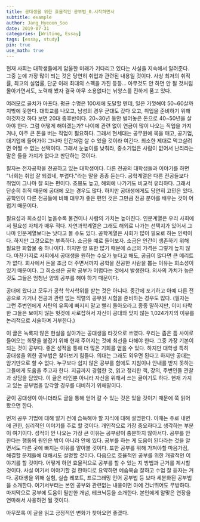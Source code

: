 ```yaml
---
title: 공대생을 위한 효율적인 공부법_0.시작하면서
subtitle: example
author: Jang_Hyeoon_Soo
date: 2019-07-31
categories: [Writing, Essay]
tags: [essay, study]
pin: true
use_math: true
---
```


 현재 사회는 대학생들에게 암울한 미래가 기다리고 있다는 사실을 지속해서 알려준다. 그중 눈에 가장 많이 띄는 것은 당연히 취업과 관련된 내용일 것이다. 사상 최저의 취직률, 최고의 실업률, 단군 이래 최대의 스펙을 가진 등등... 아무것도 안 하면 안 될 것처럼 몰아가면서도, 노력해 봤자 결국 아무 소용없다는 뉘앙스를 진하게 품고 있다.

 여러모로 골치가 아프다. 평균 수명은 100세에 도달할 텐데, 일은 기껏해야 50~60살까지밖에 못한다. 대학교를 나오고, 남성의 경우 군대도 갔다 오고, 취업을 준비하기 위해 이것저것 하다 보면 20대 중후반이다. 20~30년 동안 벌어놓은 돈으로 40~50년을 살아야 한다. 그럼 어떻게 해야겠는가? 나이에 관련 없이 연금이 많이 나오는 직업을 가지거나, 아주 큰 돈을 버는 직업이 필요하다. 그래서 현세대는 공무원에 목을 매고, 공기업, 대기업에 들어가야 그나마 인간처럼 살 수 있을 것이라 여긴다. 최소한 제대로 먹고살려면 어쩔 수 없는 선택이다. 그래서 눈높이를 낮춰라, 중소기업은 사람이 없어서 난리라는 말은 들을 가치가 없다고 판단하는 것이다.

 필자는 전자공학을 전공하고 있는 대학생이다. 다른 전공의 대학생들과 이야기를 하면 "너희는 취업 잘 되겠네, 부럽다."라는 말을 종종 듣는다. 공학계열은 다른 전공들보다 취업이 그나마 잘 되는 편이다. 초봉도 높고, 해외에 나가기도 비교적 유리하다. 그래서 단순히 취직 때문에 공대에 오는 경우도 많다. 하지만 공대생에게도 당연히 고민은 있다. 공학인이 다른 전공들에 비해 대우가 좋은 편인 것은 그만큼 전공 분야를 배우는 것이 어렵기 때문이다.

 필요성과 희소성이 높을수록 물건이나 사람의 가치는 높아진다. 인문계열은 우리 사회에서 필요성 자체가 매우 적다. 자연과학계열은 그래도 해외로 나가는 선택지가 있어서 그나마 인문계열보다는 낫다고 볼 수도 있다. 공학계열은 사회가 많이 필요로 하는 인력이다. 하지만 그것으로는 부족하다. 소금을 예로 들어보자. 소금은 인간이 생존하기 위해 필요한 화합물 중 하나이다. 하지만 양 또한 많기 때문에 소금의 가격은 그렇게 높지 않다. 마찬가지로 사회에서 공대생을 원하는 수요가 높다고 해도, 공급이 많다면 큰 메리트가 없다. 회사에서 돈을 조금 더 주면서까지 공학을 전공한 사람을 뽑는 이유는 희소성이 있기 때문이다. 그 희소성은 공학 공부가 어렵다는 것에서 발생한다. 의사의 가치가 높은 것도 그들은 엄청난 양의 공부를 해야 하기 때문이다.

 공대에 왔다고 모두가 공학 학사학위를 받는 것은 아니다. 중간에 포기하고 아예 다른 전공으로 가거나 전공과 관련 없는 직렬의 공무원 시험을 준비하는 경우도 많다. (필자는 그런 주변인에게 사탄의 유혹에 빠지지 말고 빨리 돌아오라고 종종 말하지만, 이미 타락한 그들은 보이지 않는 헛것에 사로잡혀서 자신이 공대와 맞지 않는 1,024가지의 이유를 논리적으로 서술하며 거부한다.)

 이 글은 녹록지 않은 현실을 살아가는 공대생을 타깃으로 쓰였다. 우리는 좁은 틈 사이로 들어오는 희망을 붙잡기 위해 현재 주어지는 것에 최선을 다해야 한다. 그중 가장 기본이 되는 것이 공부다. 좋은 성적을 통해 더 많은 기회를 얻을 수 있다. 하지만 대학생 특히 공대생을 위한 공부법은 찾아보기 힘들다. 의대는 그래도 외우면 된다고 하지만 공대는 암기만으로 할 수 없다. 누구보다 쉽지 않은 공부를 함에도 지침이나 안내를 받지 못하는 그들에게 도움을 주고자 한다. 지금까지 경험한 것, 읽고 정리한 책, 강의, 주변인들 관찰과 상담을 담았다. 이 글은 타인뿐 아니라 자신을 위해서 쓰는 글이기도 하다. 현재 가지고 있는 공부법을 망각할 경우를 대비하기 위해말이다.

 굳이 공대생이 아니더라도 글을 통해 얻어 갈 수 있는 것은 있을 것이기 때문에 쭉 읽어 봤으면 한다.

 먼저 공부 기법에 대해 알기 전에 습득해야 할 지식에 대해 설명한다. 이때는 주로 내면에 관한, 심리적인 이야기를 주로 할 것이다. 개인적으로 가장 중요하다고 생각하는 부분이 여기이다. 성적이 안 나오는 가장 큰 이유는 공부량이 충분하지 않아서다. 공부를 안 한다는 행동의 원인은 밖이 아니라 안에 있다. 공부를 하는 게 도움이 된다라는 것을 알면서도 다른 곳에 빠지는 이유를 알아볼 것이다. 또한 공부를 위해 가져야할 마음가짐, 해결할 문제들에 대해서도 설명할 것이다.
 다음으로 효율적인 공부를 위한 개괄적인 이야기를 할 것이다. 어떻게 하면 효율적으로 공부를 할 수 있는 지 방법과 근거를 제시할 것이다. 사실 여기서 이야기할 걸 한마디로 요약하면 예습복습 잘하고 수업 잘 듣자는 거다.
 공대생을 위해 실험, 실습 레포트, 프로그래밍 언어 공부법 등 보다 세분화된 공부법을 소개한다. 여기서부터는 본인 공부와 관련없는 내용이면 아예 건너뛰어도 무방하다.
 마지막으로 공부에 도움이 될만한 개념, 테크닉등을 소개한다. 본인에게 알맞은 연장을 연마해서 사용하면 될 것이다.

 아무쪼록 이 글을 읽고 긍정적인 변화가 찾아오면 좋겠다.
